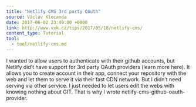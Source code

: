 ```yaml
---
title: "Netlify CMS 3rd party OAuth"
source: Václav Klecanda
date: 2017-06-02 23:49:00 +0000
link: http://www.vxk.cz/tips/2017/05/18/netlify-cms/
content_type: Tutorial
tool:
  - tool/netlify-cms.md
---
```

I wanted to allow users to authenticate with their github accounts, but Netlify did’t have support for 3rd party OAuth providers (learn more here). It allows you to create account in their app, connect your repository with the web and let them to serve it via their fast CDN network. But I didn’t need serving via other service. I just needed to let users edit the webs with knowing nothing about GIT. That is why I wrote netlify-cms-github-oauth-provider.





